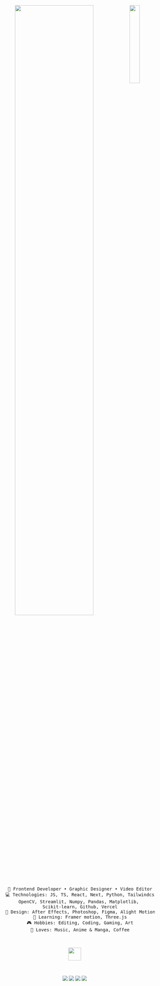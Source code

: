 <div align="center">
<img src="https://github.com/innng/innng/assets/26755058/5e0ce0fb-c544-4f8c-a307-5849165746d0" width="25%" align="right" />
<img src="https://readme-typing-svg.demolab.com?font=Inconsolata&weight=500&size=50&duration=4000&pause=300&color=A7A459&center=true&vCenter=true&multiline=true&repeat=false&random=false&width=1300&height=140&lines=Hello+こんにちは;I'm+Sumona,+a+creative+editor+and+a+coder+%E2%9C%A9" width="70%" />
<br><br>
<pre>
    💼 Frontend Developer • Graphic Designer • Video Editor
    💻 Technologies: JS, TS, React, Next, Python, Tailwindcss, 
    OpenCV, Streamlit, Numpy, Pandas, Matplotlib, 
    Scikit-learn, Github, Vercel
    🎨 Design: After Effects, Photoshop, Figma, Alight Motion
    📖 Learning: Framer motion, Three.js
    🎮 Hobbies: Editing, Coding, Gaming, Art
    🐾 Loves: Music, Anime & Manga, Coffee
</pre>
<br><br>
<img src="https://raw.githubusercontent.com/innng/innng/master/assets/kyubey.gif" height="40" />
<br><br><br>
    
[![](https://img.shields.io/badge/Instagram-%23E4405F.svg?logo=Instagram&logoColor=white)](https://instagram.com/rllyexistin_) 
[![](https://img.shields.io/badge/LinkedIn-%230077B5.svg?logo=linkedin&logoColor=white)](https://www.linkedin.com/in/sumona-biswas/)
[![](https://img.shields.io/badge/YouTube-%23FF0000.svg?logo=YouTube&logoColor=white)](https://youtube.com/@y0ake77) 
[![](https://img.shields.io/badge/peerlist-%23FF0000.svg?logo=peerlist&logoColor=white)](https://peerlist.io/sumona)

</div>
